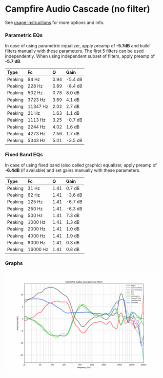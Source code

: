 # Campfire Audio Cascade (no filter)
See [usage instructions](https://github.com/jaakkopasanen/AutoEq#usage) for more options and info.

### Parametric EQs
In case of using parametric equalizer, apply preamp of **-5.7dB** and build filters manually
with these parameters. The first 5 filters can be used independently.
When using independent subset of filters, apply preamp of **-5.7 dB**.

| Type    | Fc       |    Q | Gain    |
|:--------|:---------|:-----|:--------|
| Peaking | 94 Hz    | 0.94 | -5.4 dB |
| Peaking | 228 Hz   | 0.89 | -8.4 dB |
| Peaking | 502 Hz   | 0.78 | 8.0 dB  |
| Peaking | 3723 Hz  | 3.69 | 4.1 dB  |
| Peaking | 11347 Hz | 2.02 | 2.7 dB  |
| Peaking | 21 Hz    | 1.63 | 1.1 dB  |
| Peaking | 1113 Hz  | 3.25 | -0.7 dB |
| Peaking | 2244 Hz  | 4.02 | 1.6 dB  |
| Peaking | 4273 Hz  | 7.56 | 1.7 dB  |
| Peaking | 5343 Hz  | 5.01 | -3.5 dB |

### Fixed Band EQs
In case of using fixed band (also called graphic) equalizer, apply preamp of **-6.4dB**
(if available) and set gains manually with these parameters.

| Type    | Fc       |    Q | Gain    |
|:--------|:---------|:-----|:--------|
| Peaking | 31 Hz    | 1.41 | 0.7 dB  |
| Peaking | 62 Hz    | 1.41 | -3.6 dB |
| Peaking | 125 Hz   | 1.41 | -6.7 dB |
| Peaking | 250 Hz   | 1.41 | -6.3 dB |
| Peaking | 500 Hz   | 1.41 | 7.3 dB  |
| Peaking | 1000 Hz  | 1.41 | 1.3 dB  |
| Peaking | 2000 Hz  | 1.41 | 1.0 dB  |
| Peaking | 4000 Hz  | 1.41 | 1.9 dB  |
| Peaking | 8000 Hz  | 1.41 | 0.3 dB  |
| Peaking | 16000 Hz | 1.41 | 0.8 dB  |

### Graphs
![](./Campfire%20Audio%20Cascade%20(no%20filter).png)